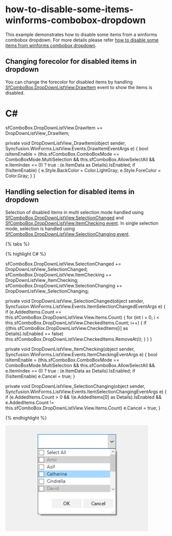 # how-to-disable-some-items-winforms-combobox-dropdown
This example demonstrates how to disable some items from a winforms combobox dropdown. For more details please refer [how to disable some items from winforms combobox dropdown](https://www.syncfusion.com/kb/11254/how-to-disable-some-items-winforms-combobox-dropdown).

## Changing forecolor for disabled items in dropdown
You can change the forecolor for disabled items by handling [SfComboBox.DropDownListView.DrawItem]((https://help.syncfusion.com/cr/windowsforms/Syncfusion.WinForms.ListView.SfListView.html)) event to show the items is disabled.

# C#

sfComboBox.DropDownListView.DrawItem += DropDownListView_DrawItem;
 
private void DropDownListView_DrawItem(object sender, Syncfusion.WinForms.ListView.Events.DrawItemEventArgs e)
{
    bool isItemEnable = (this.sfComboBox.ComboBoxMode == ComboBoxMode.MultiSelection && this.sfComboBox.AllowSelectAll && e.ItemIndex == 0) ? true : (e.ItemData as Details).IsEnabled;
    if (!isItemEnable)
    {
        e.Style.BackColor = Color.LightGray;
        e.Style.ForeColor = Color.Gray;
    }
}

## Handling selection for disabled items in dropdown
Selection of disabled items in multi selection mode handled using [SfComboBox.DropDownListView.SelectionChanged](https://help.syncfusion.com/cr/windowsforms/Syncfusion.WinForms.ListView.SfListView.html) and [SfComboBox.DropDownListView.ItemChecking event](https://help.syncfusion.com/cr/windowsforms/Syncfusion.WinForms.ListView.SfListView.html). In single selection mode, selection is handled using [SfComboBox.DropDownListView.SelectionChanging event](https://help.syncfusion.com/cr/windowsforms/Syncfusion.WinForms.ListView.SfListView.html).

{% tabs %}

{% highlight C# %}

sfComboBox.DropDownListView.SelectionChanged += DropDownListView_SelectionChanged;
sfComboBox.DropDownListView.ItemChecking += DropDownListView_ItemChecking;
sfComboBox.DropDownListView.SelectionChanging += DropDownListView_SelectionChanging;
 
private void DropDownListView_SelectionChanged(object sender, Syncfusion.WinForms.ListView.Events.ItemSelectionChangedEventArgs e)
{
    if (e.AddedItems.Count == this.sfComboBox.DropDownListView.View.Items.Count)
    {
        for (int i = 0; i < this.sfComboBox.DropDownListView.CheckedItems.Count; i++)
        {
            if ((this.sfComboBox.DropDownListView.CheckedItems[i] as Details).IsEnabled == false)
                this.sfComboBox.DropDownListView.CheckedItems.RemoveAt(i);
        }
    }
}
 
private void DropDownListView_ItemChecking(object sender, Syncfusion.WinForms.ListView.Events.ItemCheckingEventArgs e)
{
    bool isItemEnable = (this.sfComboBox.ComboBoxMode == ComboBoxMode.MultiSelection && this.sfComboBox.AllowSelectAll && e.ItemIndex == 0) ? true : (e.ItemData as Details).IsEnabled;
    if (!isItemEnable)
        e.Cancel = true;
}
 
private void DropDownListView_SelectionChanging(object sender, Syncfusion.WinForms.ListView.Events.ItemSelectionChangingEventArgs e)
{
    if (e.AddedItems.Count > 0 && !(e.AddedItems[0] as Details).IsEnabled && e.AddedItems.Count != this.sfComboBox.DropDownListView.View.Items.Count)
        e.Cancel = true;
} 

{% endhighlight %}

![Disable items in ComboBox](SfComboBox/SfComboBox/ComboBox%20Images/Disable%20some%20items%20in%20ComboBox.png)

